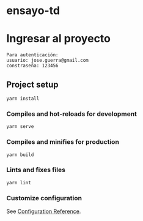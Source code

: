 # ensayo-td

# Ingresar al proyecto
```
Para autenticación: 
usuario: jose.guerra@gmail.com
constraseña: 123456

```

## Project setup
```
yarn install
```

### Compiles and hot-reloads for development
```
yarn serve
```

### Compiles and minifies for production
```
yarn build
```

### Lints and fixes files
```
yarn lint
```

### Customize configuration
See [Configuration Reference](https://cli.vuejs.org/config/).

